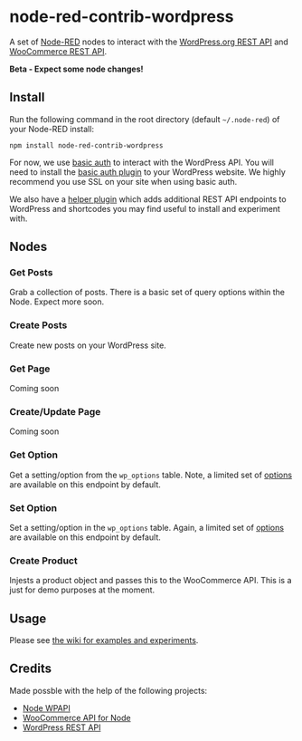# node-red-contrib-wordpress

A set of [Node-RED](https://nodered.org/)</a> nodes to interact with the [WordPress.org REST API](https://developer.wordpress.org/rest-api/) and [WooCommerce REST API](http://woocommerce.github.io/woocommerce-rest-api-docs/).

**Beta - Expect some node changes!**

## Install

Run the following command in the root directory (default `~/.node-red`) of your Node-RED install:

    npm install node-red-contrib-wordpress
	
For now, we use [basic auth](https://tools.ietf.org/html/rfc2617) to interact with the WordPress API. You will need to install the [basic auth plugin](https://github.com/wp-api/basic-auth) to your WordPress website. We highly recommend you use SSL on your site when using basic auth.

We also have a [helper plugin](https://github.com/automattic/node-red-wordpress) which adds additional REST API endpoints to WordPress and shortcodes you may find useful to install and experiment with.

## Nodes

### Get Posts

Grab a collection of posts. There is a basic set of query options within the Node. Expect more soon.

### Create Posts

Create new posts on your WordPress site.

### Get Page

Coming soon

### Create/Update Page

Coming soon

### Get Option

Get a setting/option from the `wp_options` table. Note, a limited set of [options](https://developer.wordpress.org/rest-api/reference/settings/#arguments) are available on this endpoint by default.

### Set Option

Set a setting/option in the `wp_options` table. Again, a limited set of [options](https://developer.wordpress.org/rest-api/reference/settings/#arguments) are available on this endpoint by default.

### Create Product

Injests a product object and passes this to the WooCommerce API. This is a just for demo purposes at the moment.

## Usage

Please see [the wiki for examples and experiments](https://github.com/Automattic/node-red-contrib-wordpress/wiki).

## Credits

Made possble with the help of the following projects:

* [Node WPAPI](https://github.com/WP-API/node-wpapi)
* [WooCommerce API for Node](https://github.com/woocommerce/wc-api-node)
* [WordPress REST API](https://developer.wordpress.org/rest-api/)

